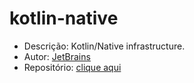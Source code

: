 # kotlin-native

* Descrição: Kotlin/Native infrastructure.
* Autor: [JetBrains](https://github.com/JetBrains)
* Repositório: [clique aqui](https://github.com/JetBrains/kotlin-native)
